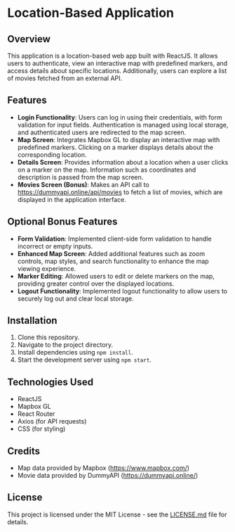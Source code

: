 # Location-Based Application

## Overview
This application is a location-based web app built with ReactJS. It allows users to authenticate, view an interactive map with predefined markers, and access details about specific locations. Additionally, users can explore a list of movies fetched from an external API.

## Features
- **Login Functionality**: Users can log in using their credentials, with form validation for input fields. Authentication is managed using local storage, and authenticated users are redirected to the map screen.
- **Map Screen**: Integrates Mapbox GL to display an interactive map with predefined markers. Clicking on a marker displays details about the corresponding location.
- **Details Screen**: Provides information about a location when a user clicks on a marker on the map. Information such as coordinates and description is passed from the map screen.
- **Movies Screen (Bonus)**: Makes an API call to https://dummyapi.online/api/movies to fetch a list of movies, which are displayed in the application interface.

## Optional Bonus Features
- **Form Validation**: Implemented client-side form validation to handle incorrect or empty inputs.
- **Enhanced Map Screen**: Added additional features such as zoom controls, map styles, and search functionality to enhance the map viewing experience.
- **Marker Editing**: Allowed users to edit or delete markers on the map, providing greater control over the displayed locations.
- **Logout Functionality**: Implemented logout functionality to allow users to securely log out and clear local storage.

## Installation
1. Clone this repository.
2. Navigate to the project directory.
3. Install dependencies using `npm install`.
4. Start the development server using `npm start`.

## Technologies Used
- ReactJS
- Mapbox GL
- React Router
- Axios (for API requests)
- CSS (for styling)

## Credits
- Map data provided by Mapbox (https://www.mapbox.com/)
- Movie data provided by DummyAPI (https://dummyapi.online/)

## License
This project is licensed under the MIT License - see the [LICENSE.md](LICENSE.md) file for details.
